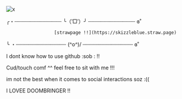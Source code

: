 ![x](https://i.pinimg.com/736x/d8/83/de/d883de5e8e00c51c33db7534237773eb.jpg)




╭・┄┄┄┄┄┄┄┄┄┄┄┄┄┄┄ ╰（‵□′）╯ ┄┄┄┄┄┄┄┄┄┄┄┄┄┄┄ ɞ˚


                      [strawpage !!](https://skizzleblue.straw.page) 
                       

╰ ・┄┄┄┄┄┄┄┄┄┄┄┄┄┄┄┄     (^o^)/     ┄┄┄┄┄┄┄┄┄┄┄┄┄┄┄┄ ɞ˚


I dont know how to use github :sob : !!

Cud/touch comf ^^ feel free to sit with me !!! 

im not the best when it comes to social interactions soz :((

I LOVEE DOOMBRINGER !!


